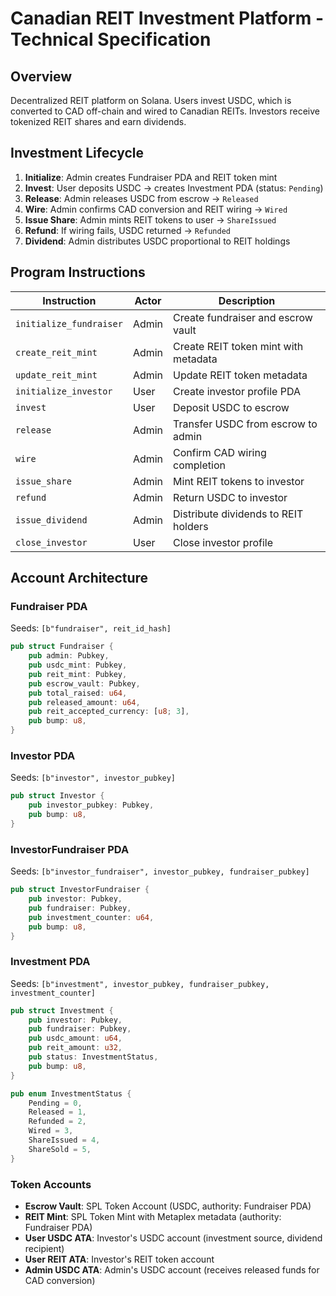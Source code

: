 # Canadian REIT Investment Platform - Technical Specification

## Overview
Decentralized REIT platform on Solana. Users invest USDC, which is converted to CAD off-chain and wired to Canadian REITs. Investors receive tokenized REIT shares and earn dividends.

## Investment Lifecycle

1. **Initialize**: Admin creates Fundraiser PDA and REIT token mint
2. **Invest**: User deposits USDC → creates Investment PDA (status: `Pending`)
3. **Release**: Admin releases USDC from escrow → `Released`
4. **Wire**: Admin confirms CAD conversion and REIT wiring → `Wired`
5. **Issue Share**: Admin mints REIT tokens to user → `ShareIssued`
6. **Refund**: If wiring fails, USDC returned → `Refunded`
7. **Dividend**: Admin distributes USDC proportional to REIT holdings

## Program Instructions

| Instruction | Actor | Description |
|-------------|-------|-------------|
| `initialize_fundraiser` | Admin | Create fundraiser and escrow vault |
| `create_reit_mint` | Admin | Create REIT token mint with metadata |
| `update_reit_mint` | Admin | Update REIT token metadata |
| `initialize_investor` | User | Create investor profile PDA |
| `invest` | User | Deposit USDC to escrow |
| `release` | Admin | Transfer USDC from escrow to admin |
| `wire` | Admin | Confirm CAD wiring completion |
| `issue_share` | Admin | Mint REIT tokens to investor |
| `refund` | Admin | Return USDC to investor |
| `issue_dividend` | Admin | Distribute dividends to REIT holders |
| `close_investor` | User | Close investor profile |

## Account Architecture

### Fundraiser PDA
Seeds: `[b"fundraiser", reit_id_hash]`

```rust
pub struct Fundraiser {
    pub admin: Pubkey,
    pub usdc_mint: Pubkey,
    pub reit_mint: Pubkey,
    pub escrow_vault: Pubkey,
    pub total_raised: u64,
    pub released_amount: u64,
    pub reit_accepted_currency: [u8; 3],
    pub bump: u8,
}
```

### Investor PDA
Seeds: `[b"investor", investor_pubkey]`

```rust
pub struct Investor {
    pub investor_pubkey: Pubkey,
    pub bump: u8,
}
```

### InvestorFundraiser PDA
Seeds: `[b"investor_fundraiser", investor_pubkey, fundraiser_pubkey]`

```rust
pub struct InvestorFundraiser {
    pub investor: Pubkey,
    pub fundraiser: Pubkey,
    pub investment_counter: u64,
    pub bump: u8,
}
```

### Investment PDA
Seeds: `[b"investment", investor_pubkey, fundraiser_pubkey, investment_counter]`

```rust
pub struct Investment {
    pub investor: Pubkey,
    pub fundraiser: Pubkey,
    pub usdc_amount: u64,
    pub reit_amount: u32,
    pub status: InvestmentStatus,
    pub bump: u8,
}

pub enum InvestmentStatus {
    Pending = 0,
    Released = 1,
    Refunded = 2,
    Wired = 3,
    ShareIssued = 4,
    ShareSold = 5,
}
```

### Token Accounts
- **Escrow Vault**: SPL Token Account (USDC, authority: Fundraiser PDA)
- **REIT Mint**: SPL Token Mint with Metaplex metadata (authority: Fundraiser PDA)
- **User USDC ATA**: Investor's USDC account (investment source, dividend recipient)
- **User REIT ATA**: Investor's REIT token account
- **Admin USDC ATA**: Admin's USDC account (receives released funds for CAD conversion)